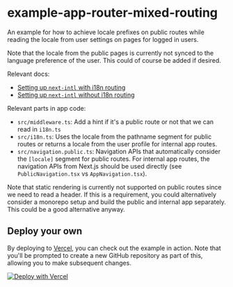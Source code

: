 # example-app-router-mixed-routing

An example for how to achieve locale prefixes on public routes while reading the locale from user settings on pages for logged in users.

Note that the locale from the public pages is currently not synced to the language preference of the user. This could of course be added if desired.

Relevant docs:
 - [Setting up `next-intl` with i18n routing](https://next-intl-docs.vercel.app/docs/getting-started/app-router/with-i18n-routing)
 - [Setting up `next-intl` without i18n routing](https://next-intl-docs.vercel.app/docs/getting-started/app-router/without-i18n-routing)

Relevant parts in app code:
 - `src/middleware.ts`: Add a hint if it's a public route or not that we can read in `i18n.ts`
 - `src/i18n.ts`: Uses the locale from the pathname segment for public routes or returns a locale from the user profile for internal app routes.
 - `src/navigation.public.ts`: Navigation APIs that automatically consider the `[locale]` segment for public routes. For internal app routes, the navigation APIs from Next.js should be used directly (see `PublicNavigation.tsx` vs `AppNavigation.tsx`).

Note that static rendering is currently not supported on public routes since we need to read a header. If this is a requirement, you could alternatively consider a monorepo setup and build the public and internal app separately. This could be a good alternative anyway.

## Deploy your own

By deploying to [Vercel](https://vercel.com), you can check out the example in action. Note that you'll be prompted to create a new GitHub repository as part of this, allowing you to make subsequent changes.

[![Deploy with Vercel](https://vercel.com/button)](https://vercel.com/new/clone?repository-url=https://github.com/amannn/next-intl/tree/main/examples/example-app-router-mixed-routing)
